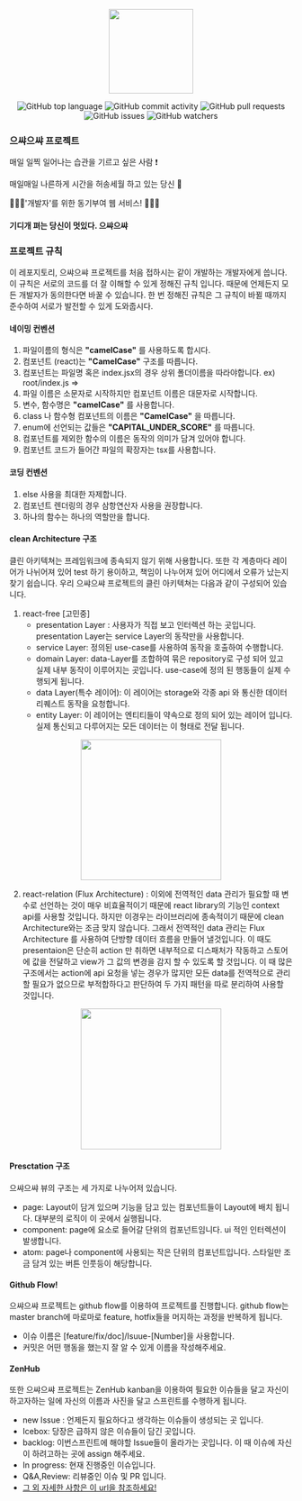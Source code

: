 <p align="center"><img src="https://i.imgur.com/qCPpiGY.png" height="150px"/></p>

<p align="center"> <img alt="GitHub top language" src="https://img.shields.io/github/languages/top/sproutt/eussya-eussya-view"> <img alt="GitHub commit activity" src="https://img.shields.io/github/commit-activity/w/sproutt/eussya-eussya-view"> <img alt="GitHub pull requests" src="https://img.shields.io/github/issues-pr-raw/sproutt/eussya-eussya-view"> <img alt="GitHub issues" src="https://img.shields.io/github/issues-raw/sproutt/eussya-eussya-view"> <img alt="GitHub watchers" src="https://img.shields.io/github/watchers/sproutt/eussya-eussya-view?style=social"></p>

### 으쌰으쌰 프로젝트

매일 일찍 일어나는 습관을 기르고 싶은 사람 :exclamation:

매일매일 나른하게 시간을 허송세월 하고 있는 당신 📱

👩🏻‍💻'개발자'를 위한 동기부여 웹 서비스! 🧑🏻‍💻

#### **기디개 펴는 당신이 멋있다. 으쌰으쌰**

### 프로젝트 규칙

이 레포지토리, 으쌰으쌰 프로젝트를 처음 접하시는 같이 개발하는 개발자에게 씁니다.
이 규칙은 서로의 코드를 더 잘 이해할 수 있게 정해진 규칙 입니다. 때문에 언제든지 모든 개발자가 동의한다면 바꿀 수 있습니다.
한 번 정해진 규칙은 그 규칙이 바뀔 때까지 준수하여 서로가 발전할 수 있게 도와줍시다.

#### 네이밍 컨벤션

1. 파일이름의 형식은 **"camelCase"** 를 사용하도록 합시다.
2. 컴포넌트 (react)는 **"CamelCase"** 구조를 따릅니다.
3. 컴포넌트는 파일명 혹은 index.jsx의 경우 상위 폴더이름을 따라야합니다. ex) root/index.js => <Root />
4. 파일 이름은 소문자로 시작하지만 컴포넌트 이름은 대문자로 시작합니다.
5. 변수, 함수명은  **"camelCase"** 를 사용합니다. 
6. class 나 함수형 컴포넌트의 이름은 **"CamelCase"** 을 따릅니다.
7. enum에 선언되는 값들은 **"CAPITAL_UNDER_SCORE"** 를 따릅니다.
8. 컴포넌트를 제외한 함수의 이름은 동작의 의미가 담겨 있어야 합니다.
9. 컴포넌트 코드가 들어간 파일의 확장자는 tsx를 사용합니다.

#### 코딩 컨벤션

1. else 사용을 최대한 자제합니다.
2. 컴포넌트 렌더링의 경우 삼항연산자 사용을 권장합니다.
3. 하나의 함수는 하나의 역할만을 합니다.

#### clean Architecture 구조 

 클린 아키텍쳐는 프레임워크에 종속되지 않기 위해 사용합니다. 또한 각 계층마다 레이어가 나뉘어져 있어 test 하기 용이하고, 책임이 나누어져 있어 어디에서 오류가 났는지 찾기 쉽습니다.
 우리 으쌰으쌰 프로젝트의 클린 아키텍쳐는 다음과 같이 구성되어 있습니다.
1. react-free [고민중]
    - presentation Layer : 사용자가 직접 보고 인터렉션 하는 곳입니다. presentation Layer는 service Layer의 동작만을 사용합니다.
    - service Layer: 정의된 use-case를 사용하여 동작을 호출하여 수행합니다. 
    - domain Layer: data-Layer를 조합하여 묶은 repository로 구성 되어 있고 실제 내부 동작이 이루어지는 곳입니다. use-case에 정의 된 행동들이 실제 수행되게 됩니다.
    - data Layer(특수 레이어): 이 레이어는 storage와 각종 api 와 통신한 데이터 리퀘스트 동작을 요청합니다.
    - entity Layer: 이 레이어는 엔티티들이 약속으로 정의 되어 있는 레이어 입니다. 실제 통신되고 다루어지는 모든 데이터는 이 형태로 전달 됩니다.

<p align="center"><img src="https://woowabros.github.io/img/2019-10-02/the-clean-architecture.png" height="250px"/></p>

2. react-relation (Flux Architecture) : 이외에 전역적인 data 관리가 필요할 때 변수로 선언하는 것이 매우 비효율적이기 때문에 react library의 기능인 context api를 사용할 것입니다. 하지만 이경우는 라이브러리에 종속적이기 때문에 clean Architecture와는 조금 맞지 않습니다. 그래서 전역적인 data 관리는 Flux Architecture 를 사용하여 단방향 데이터 흐름을 만들어 낼것입니다. 이 때도 presentaion은 단순히 action 만 취하면 내부적으로 디스패처가 작동하고 스토어에 값을 전달하고 view가 그 값의 변경을 감지 할 수 있도록 할 것입니다. 이 때 많은 구조에서는 action에 api 요청을 넣는 경우가 많지만 모든 data를 전역적으로 관리할 필요가 없으므로 부적합하다고 판단하여 두 가지 패턴을 따로 분리하여 사용할 것입니다.

<p align="center"><img src="https://cask.scotch.io/2014/10/V70cSEC.png" height="250px"/></p>

#### Presctation 구조

으쌰으쌰 뷰의 구조는 세 가지로 나누어저 있습니다.
- page: Layout이 담겨 있으며 기능을 담고 있는 컴포넌트들이 Layout에 배치 됩니다. 대부분의 로직이 이 곳에서 실행됩니다.
- component: page에 요소로 들어갈 단위의 컴포넌트임니다. ui 적인 인터렉션이 발생합니다.
- atom: page나 component에 사용되는 작은 단위의 컴포넌트입니다. 스타일만 조금 담겨 있는 버튼 인풋등이 해당합니다.

#### Github Flow!

으쌰으쌰 프로젝트는 github flow를 이용하여 프로젝트를 진행합니다.
github flow는 master branch에 마로마로 feature, hotfix들을 머지하는 과정을 반복하게 됩니다.

- 이슈 이름은 [feature/fix/doc]/Isuue-[Number]을 사용합니다.
- 커밋은 어떤 행동을 했는지 잘 알 수 있게 이름을 작성해주세요.

#### ZenHub

또한 으쌰으쌰 프로젝트는 ZenHub kanban을 이용하여 필요한 이슈들을 달고 자신이 하고자하는 일에 자신의 이름과 사진을 달고 스프린트를 수행하게 됩니다.
- new Issue : 언제든지 필요하다고 생각하는 이슈들이 생성되는 곳 입니다.
- Icebox: 당장은 급하지 않은 이슈들이 담긴 곳입니다.
- backlog: 이번스프린트에 해야할 Issue들이 올라가는 곳입니다. 이 때 이슈에 자신이 하려고하는 곳에 assign 해주세요.
- In progress: 현재 진행중인 이슈입니다.
- Q&A,Review: 리뷰중인 이슈 및 PR 입니다.
- [그 외 자세한 사항은 이 url을 참조하세요!](https://cheese10yun.github.io/github-proejct/)
